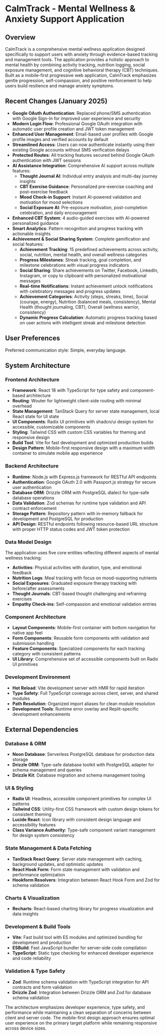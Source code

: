 # CalmTrack - Mental Wellness & Anxiety Support Application

## Overview

CalmTrack is a comprehensive mental wellness application designed specifically to support users with anxiety through evidence-based tracking and management tools. The application provides a holistic approach to mental health by combining activity tracking, nutrition logging, social exposure management, and cognitive behavioral therapy (CBT) techniques. Built as a mobile-first progressive web application, CalmTrack emphasizes gentle progression, self-compassion, and positive reinforcement to help users build resilience and manage anxiety symptoms.

## Recent Changes (January 2025)
- **Google OAuth Authentication**: Replaced phone/SMS authentication with Google Sign-In for improved user experience and security
- **Modern Login Flow**: Professional Google OAuth integration with automatic user profile creation and JWT token management
- **Enhanced User Management**: Email-based user profiles with Google profile images and verified accounts by default
- **Streamlined Access**: Users can now authenticate instantly using their existing Google accounts without SMS verification delays
- **Protected Routes**: All tracking features secured behind Google OAuth authentication with JWT sessions
- **AI Assistance Integration**: Comprehensive AI support across multiple features:
  - **Thought Journal AI**: Individual entry analysis and multi-day journey insights
  - **CBT Exercise Guidance**: Personalized pre-exercise coaching and post-exercise feedback
  - **Mood Check-in Support**: Instant AI-powered validation and motivation for mood selections
  - **Social Exposure AI**: Pre-exposure motivation, post-completion celebration, and daily encouragement
- **Enhanced CBT System**: 4 audio-guided exercises with AI-powered personalized guidance
- **Smart Analytics**: Pattern recognition and progress tracking with actionable insights
- **Achievement & Social Sharing System**: Complete gamification and social features:
  - **Achievement Tracking**: 15 predefined achievements across activity, social, nutrition, mental health, and overall wellness categories
  - **Progress Milestones**: Streak tracking, goal completion, and milestone celebrations with visual progress indicators
  - **Social Sharing**: Share achievements on Twitter, Facebook, LinkedIn, Instagram, or copy to clipboard with personalized motivational messages
  - **Real-time Notifications**: Instant achievement unlock notifications with celebratory messages and progress updates
  - **Achievement Categories**: Activity (steps, streaks, time), Social (courage, energy), Nutrition (balanced meals, consistency), Mental Health (thought journaling, CBT), Overall (wellness warrior, consistency)
  - **Dynamic Progress Calculation**: Automatic progress tracking based on user actions with intelligent streak and milestone detection

## User Preferences

Preferred communication style: Simple, everyday language.

## System Architecture

### Frontend Architecture
- **Framework**: React 18 with TypeScript for type safety and component-based architecture
- **Routing**: Wouter for lightweight client-side routing with minimal overhead
- **State Management**: TanStack Query for server state management, local React state for UI state
- **UI Components**: Radix UI primitives with shadcn/ui design system for accessible, customizable components
- **Styling**: Tailwind CSS with custom CSS variables for theming and responsive design
- **Build Tool**: Vite for fast development and optimized production builds
- **Design Pattern**: Mobile-first responsive design with a maximum width container to simulate mobile app experience

### Backend Architecture
- **Runtime**: Node.js with Express.js framework for RESTful API endpoints
- **Authentication**: Google OAuth 2.0 with Passport.js strategy for secure user authentication
- **Database ORM**: Drizzle ORM with PostgreSQL dialect for type-safe database operations
- **Data Validation**: Zod schemas for runtime type validation and API contract enforcement
- **Storage Pattern**: Repository pattern with in-memory fallback for development and PostgreSQL for production
- **API Design**: RESTful endpoints following resource-based URL structure with proper HTTP status codes and JWT token protection

### Data Model Design
The application uses five core entities reflecting different aspects of mental wellness tracking:
- **Activities**: Physical activities with duration, type, and emotional feedback
- **Nutrition Logs**: Meal tracking with focus on mood-supporting nutrients
- **Social Exposures**: Graduated exposure therapy tracking with before/after assessments
- **Thought Journals**: CBT-based thought challenging and reframing exercises
- **Empathy Check-ins**: Self-compassion and emotional validation entries

### Component Architecture
- **Layout Components**: Mobile-first container with bottom navigation for native app feel
- **Form Components**: Reusable form components with validation and submission handling
- **Feature Components**: Specialized components for each tracking category with consistent patterns
- **UI Library**: Comprehensive set of accessible components built on Radix UI primitives

### Development Environment
- **Hot Reload**: Vite development server with HMR for rapid iteration
- **Type Safety**: Full TypeScript coverage across client, server, and shared modules
- **Path Resolution**: Organized import aliases for clean module resolution
- **Development Tools**: Runtime error overlay and Replit-specific development enhancements

## External Dependencies

### Database & ORM
- **Neon Database**: Serverless PostgreSQL database for production data storage
- **Drizzle ORM**: Type-safe database toolkit with PostgreSQL adapter for schema management and queries
- **Drizzle Kit**: Database migration and schema management tooling

### UI & Styling
- **Radix UI**: Headless, accessible component primitives for complex UI patterns
- **Tailwind CSS**: Utility-first CSS framework with custom design tokens for consistent theming
- **Lucide React**: Icon library with consistent design language and accessibility features
- **Class Variance Authority**: Type-safe component variant management for design system consistency

### State Management & Data Fetching
- **TanStack React Query**: Server state management with caching, background updates, and optimistic updates
- **React Hook Form**: Form state management with validation and performance optimization
- **Hookform Resolvers**: Integration between React Hook Form and Zod for schema validation

### Charts & Visualization
- **Recharts**: React-based charting library for progress visualization and data insights

### Development & Build Tools
- **Vite**: Fast build tool with ES modules and optimized bundling for development and production
- **ESBuild**: Fast JavaScript bundler for server-side code compilation
- **TypeScript**: Static type checking for enhanced developer experience and code reliability

### Validation & Type Safety
- **Zod**: Runtime schema validation with TypeScript integration for API contracts and form validation
- **Drizzle Zod**: Integration between Drizzle ORM and Zod for database schema validation

The architecture emphasizes developer experience, type safety, and performance while maintaining a clean separation of concerns between client and server code. The mobile-first design approach ensures optimal user experience on the primary target platform while remaining responsive across device sizes.